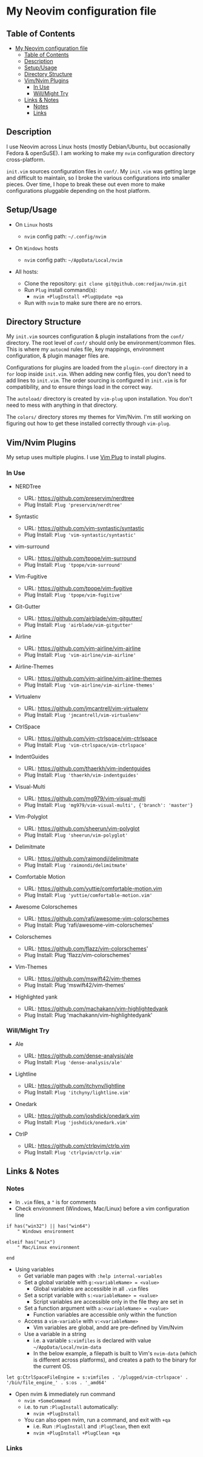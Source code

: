 ﻿# My Neovim configuration file

## Table of Contents

- [My Neovim configuration file](#my-neovim-configuration-file)
  - [Table of Contents](#table-of-contents)
  - [Description](#description)
  - [Setup/Usage](#setupusage)
  - [Directory Structure](#directory-structure)
  - [Vim/Nvim Plugins](#vimnvim-plugins)
    - [In Use](#in-use)
    - [Will/Might Try](#willmight-try)
  - [Links \& Notes](#links--notes)
    - [Notes](#notes)
    - [Links](#links)

## Description

I use Neovim across Linux hosts (mostly Debian/Ubuntu, but occasionally Fedora & openSuSE). I am working to make my `nvim` configuration directory cross-platform.

`init.vim` sources configuration files in `conf/`. My `init.vim` was getting large and difficult to maintain, so I broke the various configurations into smaller pieces. Over time, I hope to break these out even more to make configurations pluggable depending on the host platform.

## Setup/Usage

- On `Linux` hosts
	- `nvim` config path: `~/.config/nvim`

- On `Windows` hosts
  - `nvim` config path: `~/AppData/Local/nvim`
	
- All hosts:
	- Clone the repository: `git clone git@github.com:redjax/nvim.git`
	- Run `Plug` install command(s):
	  - `nvim +PlugInstall +PlugUpdate +qa`
	- Run with `nvim` to make sure there are no errors.

## Directory Structure

My `init.vim` sources configuration & plugin installations from the `conf/` directory. The root level of `conf/` should only be environment/common files. This is where my `autocmd` rules file, key mappings, environment configuration, & plugin manager files are.

Configurations for plugins are loaded from the `plugin-conf` directory in a `for` loop inside `init.vim`. When adding new config files, you don't need to add lines to `init.vim`. The order sourcing is configured in `init.vim` is for compatibility, and to ensure things load in the correct way.

The `autoload/` directory is created by `vim-plug` upon installation. You don't need to mess with anything in that directory.

The `colors/` directory stores my themes for Vim/Nvim. I'm still working on figuring out how to get these installed correctly through `vim-plug`.

## Vim/Nvim Plugins

My setup uses multiple plugins. I use [Vim Plug](https://github.com/junegunn/vim-plug) to install plugins.

### In Use

- NERDTree
	- URL: https://github.com/preservim/nerdtree
  - Plug Install: `Plug 'preservim/nerdtree'`

- Syntastic
  - URL: https://github.com/vim-syntastic/syntastic
  - Plug Install: `Plug 'vim-syntastic/syntastic'`

- vim-surround
  - URL: https://github.com/tpope/vim-surround
  - Plug Install: `Plug 'tpope/vim-surround'`

- Vim-Fugitive
  - URL: https://github.com/tpope/vim-fugitive
  - Plug Install: `Plug 'tpope/vim-fugitive'`

- Git-Gutter
  - URL: https://github.com/airblade/vim-gitgutter/
  - Plug Install: `Plug 'airblade/vim-gitgutter'`

- Airline
  - URL: https://github.com/vim-airline/vim-airline
  - Plug Install: `Plug 'vim-airline/vim-airline'`

- Airline-Themes
  - URL: https://github.com/vim-airline/vim-airline-themes
  - Plug Install: `Plug 'vim-airline/vim-airline-themes'`

- Virtualenv
  - URL: https://github.com/jmcantrell/vim-virtualenv
  - Plug Install: `Plug 'jmcantrell/vim-virtualenv'`

- CtrlSpace
  - URL: https://github.com/vim-ctrlspace/vim-ctrlspace
  - Plug Install: `Plug 'vim-ctrlspace/vim-ctrlspace'`

- IndentGuides
  - URL: https://github.com/thaerkh/vim-indentguides
  - Plug Install: `Plug 'thaerkh/vim-indentguides'`

- Visual-Multi
  - URL: https://github.com/mg979/vim-visual-multi
  - Plug Install: `Plug 'mg979/vim-visual-multi', {'branch': 'master'}`

- Vim-Polyglot
  - URL: https://github.com/sheerun/vim-polyglot
  - Plug Install: `Plug 'sheerun/vim-polyglot'`

- Delimitmate
  - URL: https://github.com/raimondi/delimitmate
  - Plug Install: `Plug 'raimondi/delimitmate'`

- Comfortable Motion
  - URL: https://github.com/yuttie/comfortable-motion.vim
  - Plug Install: `Plug 'yuttie/comfortable-motion.vim'`

- Awesome Colorschemes
  - URL: https://github.com/rafi/awesome-vim-colorschemes
  - Plug Install: Plug 'rafi/awesome-vim-colorschemes'

- Colorschemes
  - URL: https://github.com/flazz/vim-colorschemes'
  - Plug Install: Plug 'flazz/vim-colorschemes' 

- Vim-Themes
  - URL: https://github.com/mswift42/vim-themes
  - Plug Install: Plug 'mswift42/vim-themes'

- Highlighted yank
  - URL: https://github.com/machakann/vim-highlightedyank
  - Plug Install: Plug 'machakann/vim-highlightedyank'

### Will/Might Try

- Ale
  - URL: https://github.com/dense-analysis/ale
  - Plug Install: `Plug 'dense-analysis/ale'`

- Lightline
  - URL: https://github.com/itchyny/lightline
  - Plug Install: `Plug 'itchyny/lightline.vim'`

- Onedark
  - URL: https://github.com/joshdick/onedark.vim
  - Plug Install: `Plug 'joshdick/onedark.vim'`

- CtrlP
  - URL: https://github.com/ctrlpvim/ctrlp.vim
  - Plug Install: `Plug 'ctrlpvim/ctrlp.vim'`

## Links & Notes

### Notes

- In `.vim` files, a `"` is for comments
- Check environment (Windows, Mac/Linux) before a vim configuration line

```
if has("win32") || has("win64")
    " Windows environment

elseif has("unix")
    " Mac/Linux environment

end
```

- Using variables
  - Get variable man pages with `:help internal-variables`
  - Set a global variable with `g:<variableName> = <value>`
    - Global variables are accessible in all `.vim` files
  - Set a script variable with `s:<variableName> = <value>`
    - Script variables are accessible only in the file they are set in
  - Set a function argument with `a:<variableName> = <value>`
    - Function variables are accessible only within the function
  - Access a `vim-variable` with `v:<variableName>`
    - Vim variables are global, andd are pre-defined by Vim/Nvim
  - Use a variable in a string
    - i.e. a variable `s:vimfiles` is declared with value `~/AppData/Local/nvim-data`
    - In the below example, a filepath is built to Vim's `nvim-data` (which is different across platforms), and creates a path to the binary for the current OS.

```
let g:CtrlSpaceFileEngine = s:vimfiles . '/plugged/vim-ctrlspace' . '/bin/file_engine_' . s:os . '_amd64'
```

- Open nvim & immediately run command
  - `nvim +SomeCommand`
  - i.e. to run `:PlugInstall` automatically:
    - `nvim +PlugInstall`
  - You can also open nvim, run a command, and exit with `+qa`
    - i.e. Run `:PlugInstall` and `:PlugClean`, then exit
    - `nvim +PlugInstall +PlugClean +qa`

### Links

